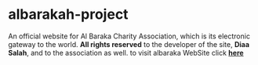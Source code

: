 # albarakah-project
An official website for Al Baraka Charity Association, which is its electronic gateway to the world. **All rights reserved** to the developer of the site, **Diaa Salah**, and to the association as well.
to visit albaraka WebSite click [**here**](http://albaraka.epizy.com/)
